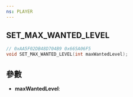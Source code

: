 ```yaml
---
ns: PLAYER
---
```

## SET_MAX_WANTED_LEVEL

```c
// 0xAA5F02DB48D704B9 0x665A06F5
void SET_MAX_WANTED_LEVEL(int maxWantedLevel);
```


## 參數
* **maxWantedLevel**: 

